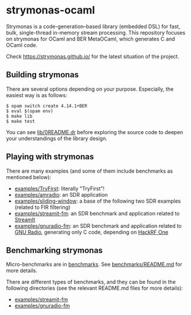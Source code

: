 # strymonas-ocaml
Strymonas is a code-generation–based library (embedded DSL) for fast, bulk, single-thread in-memory stream processing. This repository focuses on strymonas for OCaml and BER MetaOCaml, which generates C and OCaml code.

Check https://strymonas.github.io/ for the latest situation of the project.


## Building strymonas
There are several options depending on your purpose. Especially, the easiest way is as follows:
```
$ opam switch create 4.14.1+BER
$ eval $(opam env)
$ make lib
$ make test
```

You can see [lib/0README.dr](lib/0README.dr) before exploring the source code to deepen your understandings of the library design.


## Playing with strymonas
There are many examples (and some of them include benchmarks as mentioned below):
- [examples/TryFirst](examples/TryFirst): literally "TryFirst"!
- [examples/amradio](examples/amradio): an SDR application
- [examples/sliding-window](examples/sliding-window): a base of the following two SDR examples (related to FIR filtering)
- [examples/streamit-fm](examples/streamit-fm): an SDR benchmark and application related to [StreamIt](https://groups.csail.mit.edu/cag/streamit/)
- [examples/gnuradio-fm](examples/gnuradio-fm): an SDR benchmark and application related to [GNU Radio](https://www.gnuradio.org/), generating only C code, depending on [HackRF One](https://greatscottgadgets.com/hackrf/one/)

## Benchmarking strymonas
Micro-benchmarks are in [benchmarks](benchmarks). See [benchmarks/README.md](benchmarks/README.md) for more details.

There are different types of benchmarks, and they can be found in the following directories (see the relevant README.md files for more details):
- [examples/streamit-fm](examples/streamit-fm)
- [examples/gnuradio-fm](examples/gnuradio-fm)




